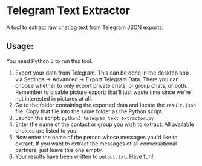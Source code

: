 # Telegram Text Extractor

A tool to extract raw chatlog text from Telegram JSON exports.

## Usage:

You need Python 3 to run this tool.

1. Export your data from Telegram. This can be done in the desktop app via Settings → Advanced → Export Telegram Data. There you can choose whether to only export private chats, or group chats, or both. Remember to disable picture export; that'll just waste time since we're not interested in pictures at all.
2. Go to the folder containing the exported data and locate the `result.json` file. Copy that file into the same folder as the Python script.
3. Launch the script: `python3 telegram_text_extractor.py`
4. Enter the name of the contact or group you wish to extract. All available choices are listed to you.
5. Now enter the name of the person whose messages you'd like to extract. If you want to extract the messages of all conversational partners, just leave this one empty.
6. Your results have been written to `output.txt`. Have fun!
